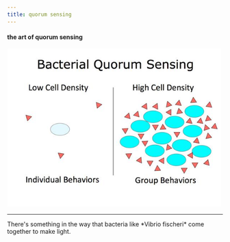 ```yaml
---
title: quorum sensing
---
```

#### the art of quorum sensing
<a href="https://scholar.princeton.edu/basslerlab/home"><img border="0" src="/assets/quorum-sensing.jpg" style="width:500px;"></a>
<hr>
There's something in the way that bacteria like *Vibrio fischeri* come together to make light.
